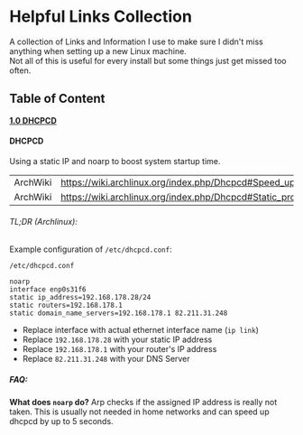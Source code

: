 # Helpful Links Collection
A collection of Links and Information I use to make sure I didn't miss anything when setting up a new Linux machine.  
Not all of this is useful for every install but some things just get missed too often.

## Table of Content
**[1.0 DHCPCD](#dhcpcd)**

#### DHCPCD
Using a static IP and noarp to boost system startup time.

|          |                                                                                    |
|----------|------------------------------------------------------------------------------------|
| ArchWiki | https://wiki.archlinux.org/index.php/Dhcpcd#Speed_up_DHCP_by_disabling_ARP_probing |
| ArchWiki | https://wiki.archlinux.org/index.php/Dhcpcd#Static_profile                         |

###### TL;DR (Archlinux):
Example configuration of `/etc/dhcpcd.conf`:
```
/etc/dhcpcd.conf

noarp
interface enp0s31f6
static ip_address=192.168.178.28/24
static routers=192.168.178.1
static domain_name_servers=192.168.178.1 82.211.31.248
```

 - Replace interface with actual ethernet interface name (`ip link`)
 - Replace `192.168.178.28` with your static IP address
 - Replace `192.168.178.1` with your router's IP address
 - Replace `82.211.31.248` with your DNS Server

 ##### FAQ:
 **What does `noarp` do?**
 Arp checks if the assigned IP address is really not taken. This is usually not needed in home networks and can speed up dhcpcd by up to 5 seconds.
